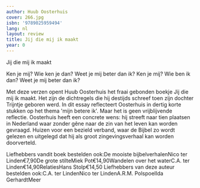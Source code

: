 ```yaml
---
author: Huub Oosterhuis
cover: 266.jpg
isbn: '9789025959494'
lang: nl
layout: review
title: Jij die mij ik maakt
year: 0
---
```

Jij die mij ik maakt

Ken je mij? Wie ken je dan?
Weet je mij beter dan ik?
Ken je mij? Wie ben ik dan?
Weet je mij beter dan ik?

Met deze verzen opent Huub Oosterhuis het fraai gebonden boekje Jij die mij ik maakt. Het zijn de dichtregels die hij destijds schreef toen zijn dochter Trijntje geboren werd.
In dit essay reflecteert Oosterhuis in dertig korte stukken op het thema 'mijn betere ik'. Maar het is geen vrijblijvende reflectie. Oosterhuis heeft een concrete wens: hij streeft naar tien plaatsen in Nederland waar zonder gêne naar de zin van het leven kan worden gevraagd. Huizen voor een bezield verband, waar de Bijbel zo wordt gelezen en uitgelegd dat hij als groot zingevingsverhaal kan worden doorverteld.

Liefhebbers vandit boek bestelden ook:De mooiste bijbelverhalenNico ter Linden€7,90De grote stilteMiek Pot€14,90Wandelen over het waterC.A. ter Linden€14,90RelatiesHans Stolp€14,50 Liefhebbers van deze auteur bestelden ook:C.A. ter LindenNico ter LindenA.R.M. PolspoelIda GerhardtMeer
